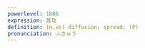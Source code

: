 ```yaml
---
powerlevel: 1886
expression: 普及
definition: (n,vs) diffusion; spread; (P)
pronunciation: ふきゅう
---
```

